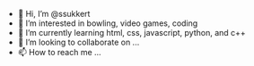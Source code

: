 - 👋 Hi, I’m @ssukkert
- 👀 I’m interested in bowling, video games, coding
- 🌱 I’m currently learning html, css, javascript, python, and c++
- 💞️ I’m looking to collaborate on ...
- 📫 How to reach me ...

<!---
ssukkert/ssukkert is a ✨ special ✨ repository because its `README.md` (this file) appears on your GitHub profile.
You can click the Preview link to take a look at your changes.
--->

